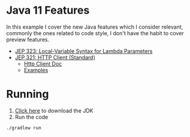 # Java 11 Features
In this example I cover the new Java features which I consider relevant,
 commonly the ones related to code style, I don't have the habit to cover preview features. 

* [JEP 323: Local-Variable Syntax for Lambda Parameters][2]
* [JEP 321: HTTP Client (Standard)][3]
    * [Http Client Doc][4]
    * [Examples][5]

# Running

1. [Click here][1] to download the JDK
1. Run the code
```bash
./gradlew run
```

[1]: https://github.com/AdoptOpenJDK/openjdk11-binaries/releases/tag/jdk-11.0.7%2B10.2
[2]: https://openjdk.java.net/jeps/323
[3]: https://openjdk.java.net/jeps/321
[4]: https://openjdk.java.net/groups/net/httpclient/
[5]: https://openjdk.java.net/groups/net/httpclient/recipes-incubating.html
